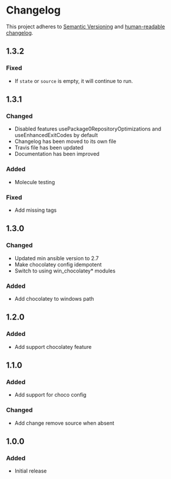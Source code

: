 # Changelog

This project adheres to [Semantic Versioning](https://semver.org/spec/v2.0.0.html)
and [human-readable changelog](https://keepachangelog.com/en/1.0.0/).

## 1.3.2

### Fixed

- If `state` or `source` is empty, it will continue to run.

## 1.3.1

### Changed

- Disabled features usePackage0RepositoryOptimizations and useEnhancedExitCodes by default
- Changelog has been moved to its own file
- Travis file has been updated
- Documentation has been improved

### Added

- Molecule testing

### Fixed

- Add missing tags

## 1.3.0

### Changed

- Updated min ansible version to 2.7
- Make chocolatey config idempotent
- Switch to using win_chocolatey\* modules

### Added

- Add chocolatey to windows path

## 1.2.0

### Added

- Add support chocolatey feature

## 1.1.0

### Added

- Add support for choco config

### Changed

- Add change remove source when absent

## 1.0.0

### Added

- Initial release

